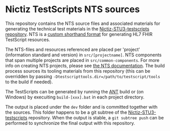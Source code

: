 # Nictiz TestScripts NTS sources

This repository contains the NTS source files and associated materials for generating the technical test materials in the [Nictiz-STU3-testscripts repository](https://github.com/Nictiz/Nictiz-STU3-testscripts). NTS is a [custom shorthand format](https://github.com/Nictiz/Nictiz-tooling-testscripts/tree/main/generate) for generating HL7 FHIR TestScript resources.

The NTS-files and resources referenced are placed per 'project' (information standard and version) in `src/[projectname]`. NTS components that span multiple projects are placed in `src/common-components`. For more info on creating NTS projects, please see [the NTS documentation](https://github.com/Nictiz/Nictiz-tooling-testscripts/tree/main/generate). The build process sources its tooling materials from this repository (this can be overridden by passing `-Dtestscripttools.dir=/path/to/testscript/tools` to the build if needed).

The TestScripts can be generated by running the [ANT](https://ant.apache.org/) build or (on Windows) by execuiting `build-[xxx].bat` in each project directory.

The output is placed under the `dev` folder and is committed together with the sources. This folder happens to be a git subtree of the [Nictiz-STU3-testscripts](https://github.com/Nictiz/Nictiz-STU3-testscripts) repository. When the output is stable, a `git subtree push` can be performed to synchronize the final output with this repository.